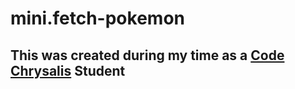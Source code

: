 # mini.fetch-pokemon
## This was created during my time as a [Code Chrysalis](https://codechrysalis.io) Student